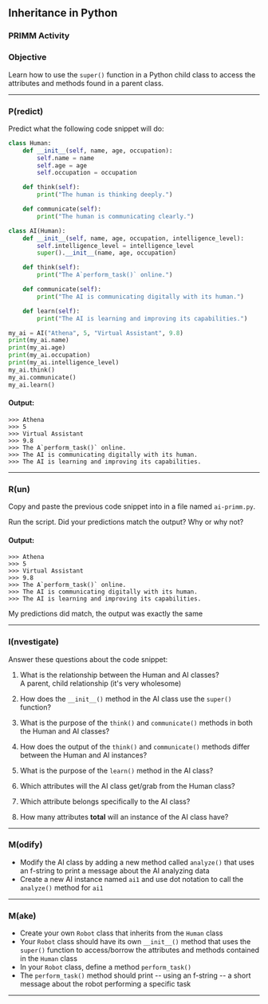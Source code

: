 ## Inheritance in Python
### PRIMM Activity 

### Objective

Learn how to use the `super()` function in a Python child class to access the attributes and methods found in a parent class.

---

### P(redict)

Predict what the following code snippet will do:
```py
class Human:
    def __init__(self, name, age, occupation):
        self.name = name
        self.age = age
        self.occupation = occupation

    def think(self):
        print("The human is thinking deeply.")

    def communicate(self):
        print("The human is communicating clearly.")

class AI(Human):
    def __init__(self, name, age, occupation, intelligence_level):
        self.intelligence_level = intelligence_level
        super().__init__(name, age, occupation)

    def think(self):
        print("The A`perform_task()` online.")

    def communicate(self):
        print("The AI is communicating digitally with its human.")

    def learn(self):
        print("The AI is learning and improving its capabilities.")

my_ai = AI("Athena", 5, "Virtual Assistant", 9.8)
print(my_ai.name)
print(my_ai.age)
print(my_ai.occupation)
print(my_ai.intelligence_level)
my_ai.think()
my_ai.communicate()
my_ai.learn()
```

#### Output:
```
>>> Athena
>>> 5
>>> Virtual Assistant
>>> 9.8
>>> The A`perform_task()` online.
>>> The AI is communicating digitally with its human.
>>> The AI is learning and improving its capabilities.
```
---
### R(un)

Copy and paste the previous code snippet into in a file named `ai-primm.py`.

Run the script.  Did your predictions match the output?  Why or why not?

#### Output:
```
>>> Athena
>>> 5
>>> Virtual Assistant
>>> 9.8
>>> The A`perform_task()` online.
>>> The AI is communicating digitally with its human.
>>> The AI is learning and improving its capabilities.
```

My predictions did match, the output was exactly the same

---

### I(nvestigate)

Answer these questions about the code snippet:

1. What is the relationship between the Human and AI classes?<br>
A parent, child relationship (it's very wholesome)

2. How does the `__init__()` method in the AI class use the `super()` function?
3. What is the purpose of the `think()` and `communicate()` methods in both the Human and AI classes?
4. How does the output of the `think()` and `communicate()` methods differ between the Human and AI instances?
5. What is the purpose of the `learn()` method in the AI class?
6. Which attributes will the AI class get/grab from the Human class?
7. Which attribute belongs specifically to the AI class?
8. How many attributes **total** will an instance of the AI class have?

---

### M(odify)

- Modify the AI class by adding a new method called `analyze()` that uses an f-string to print a message about the AI analyzing data
- Create a new AI instance named `ai1` and use dot notation to call the `analyze()` method for `ai1`

---

### M(ake)

- Create your own `Robot` class that inherits from the `Human` class
- Your `Robot` class should have its own `__init__()` method that uses the `super()` function to access/borrow the attributes and methods contained in the `Human` class
- In your `Robot` class, define a method `perform_task()`
- The `perform_task()` method should print -- using an f-string -- a short message about the robot performing a specific task

---
